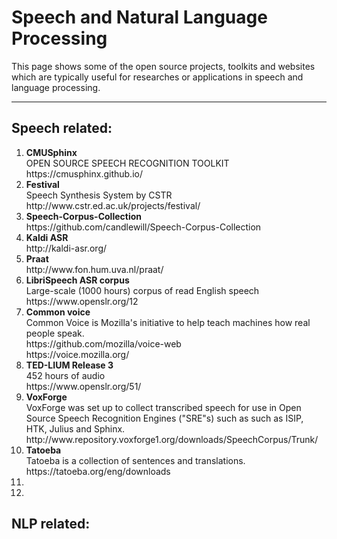 # Speech and Natural Language Processing
  This page shows some of the open source projects, toolkits and websites which are typically useful for researches or applications in speech and language processing.

---
## Speech related:
<ol>
  <li>
    <b>CMUSphinx</b> <br>
    OPEN SOURCE SPEECH RECOGNITION TOOLKIT <br>
    https://cmusphinx.github.io/
  </li>

  <li>
    <b>Festival</b> <br>
    Speech Synthesis System by CSTR <br>
    http://www.cstr.ed.ac.uk/projects/festival/
  </li>

  <li>
    <b>Speech-Corpus-Collection</b> <br> 
    https://github.com/candlewill/Speech-Corpus-Collection
  </li>

  <li>
    <b>Kaldi ASR</b> <br> 
    http://kaldi-asr.org/
  </li>

  <li>
    <b>Praat</b> <br> 
    http://www.fon.hum.uva.nl/praat/
  </li>

  <li>
    <b>LibriSpeech ASR corpus</b> <br>
    Large-scale (1000 hours) corpus of read English speech <br>
    https://www.openslr.org/12
  </li>

  <li>
    <b>Common voice</b> <br>
    Common Voice is Mozilla's initiative to help teach machines how real people speak. <br>
    https://github.com/mozilla/voice-web <br>
    https://voice.mozilla.org/
  </li>
  
  <li>
    <b>TED-LIUM Release 3</b> <br>
    452 hours of audio <br>
    https://www.openslr.org/51/
  </li>

  <li>
    <b>VoxForge</b> <br>
    VoxForge was set up to collect transcribed speech for use in Open Source Speech Recognition Engines ("SRE"s) such as such as ISIP, HTK, Julius and Sphinx.<br>
    http://www.repository.voxforge1.org/downloads/SpeechCorpus/Trunk/
  </li>


  <li>
    <b>Tatoeba</b> <br>
    Tatoeba is a collection of sentences and translations. <br>
    https://tatoeba.org/eng/downloads
  </li>


  <li>
  <b> </b> <br>
  </li>


  <li>
  <b> </b> <br>
  </li>
</ol>

## NLP related:
